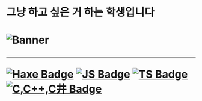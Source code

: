 <h1> 그냥 하고 싶은 거 하는 학생입니다<h1/>

![Banner](https://user-images.githubusercontent.com/87123501/219415899-49281941-88b4-4fc8-add8-864dec0f8e17.png)

<hr>

[![Haxe Badge](https://img.shields.io/badge/-haxe-EA8220?style=for-the-badge&labelColor=black&logo=haxe&logoColor=EA8220)](#) 
[![JS Badge](https://img.shields.io/badge/-Javascript-F0DB4F?style=for-the-badge&labelColor=black&logo=javascript&logoColor=F0DB4F)](#)
[![TS Badge](https://img.shields.io/badge/-Typescript-007ACC?style=for-the-badge&labelColor=black&logo=typescript&logoColor=007ACC)](#) 
[![C,C++,C井 Badge](https://img.shields.io/badge/-C,C++,C井-035798?style=for-the-badge&labelColor=black&logo=c&logoColor=white)](#) 
